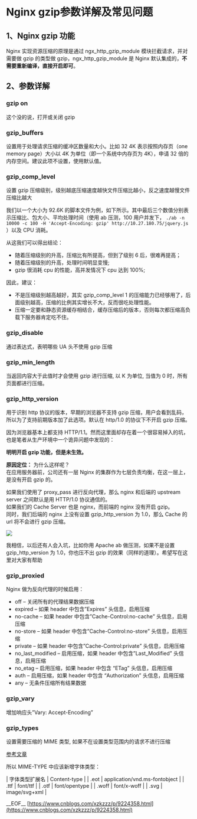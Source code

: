 # Nginx gzip参数详解及常见问题
## 1、Nginx gzip 功能

Nginx 实现资源压缩的原理是通过 ngx_http_gzip_module 模块拦截请求，并对需要做 gzip 的类型做 gzip，ngx_http_gzip_module 是 Nginx 默认集成的，**不需要重新编译，直接开启即可**。

## 2、参数详解

### gzip on

这个没的说，打开或关闭 gzip

### **gzip_buffers**

设置用于处理请求压缩的缓冲区数量和大小。比如 32 4K 表示按照内存页（one memory page）大小以 4K 为单位（即一个系统中内存页为 4K），申请 32 倍的内存空间。建议此项不设置，使用默认值。

### **gzip_comp_level**

设置 gzip 压缩级别，级别越底压缩速度越快文件压缩比越小，反之速度越慢文件压缩比越大

我们以一个大小为 92.6K 的脚本文件为例，如下所示。其中最后三个数值分别表示压缩比、包大小、平均处理时间（使用 ab 压测，100 用户并发下， `./ab -n 10000 -c 100 -H 'Accept-Encoding: gzip' http://10.27.180.75/jquery.js` ）以及 CPU 消耗。

从这我们可以得出结论：

-   随着压缩级别的升高，压缩比有所提高，但到了级别 6 后，很难再提高；
-   随着压缩级别的升高，处理时间明显变慢;
-   gzip 很消耗 cpu 的性能，高并发情况下 cpu 达到 100%;

因此，建议：

-   不是压缩级别越高越好，其实 gzip_comp_level 1 的压缩能力已经够用了，后面级别越高，压缩的比例其实增长不大，反而很吃处理性能。
-   压缩一定要和静态资源缓存相结合，缓存压缩后的版本，否则每次都压缩高负载下服务器肯定吃不住。

### **gzip_disable**

通过表达式，表明哪些 UA 头不使用 gzip 压缩

### **gzip_min_length**

当返回内容大于此值时才会使用 gzip 进行压缩, 以 K 为单位, 当值为 0 时，所有页面都进行压缩。

### **gzip_http_version**

用于识别 http 协议的版本，早期的浏览器不支持 gzip 压缩，用户会看到乱码，所以为了支持前期版本加了此选项。默认在 http/1.0 的协议下不开启 gzip 压缩。

因为浏览器基本上都支持 HTTP/1.1。然而这里面却存在着一个很容易掉入的坑，也是笔者从生产环境中一个诡异问题中发现的：

**明明开启 gzip 功能，但是未生效。** 

**原因定位：** 为什么这样呢？  
在应用服务器前，公司还有一层 Nginx 的集群作为七层负责均衡，在这一层上，是没有开启 gzip 的。

如果我们使用了 proxy_pass 进行反向代理，那么 nginx 和后端的 upstream server 之间默认是用 HTTP/1.0 协议通信的。  
如果我们的 Cache Server 也是 nginx，而前端的 nginx 没有开启 gzip。  
同时，我们后端的 nginx 上没有设置 gzip_http_version 为 1.0，那么 Cache 的 url 将不会进行 gzip 压缩。

**[![](https://images2018.cnblogs.com/blog/1076553/201806/1076553-20180625145720171-2067830880.png)
](https://images2018.cnblogs.com/blog/1076553/201806/1076553-20180625145720171-2067830880.png)**

我相信，以后还有人会入坑，比如你用 Apache ab 做压测，如果不是设置 gzip_http_version 为 1.0，你也压不出 gzip 的效果（同样的道理）。希望写在这里对大家有帮助

### **gzip_proxied**

Nginx 做为反向代理的时候启用：

-   off – 关闭所有的代理结果数据压缩
-   expired – 如果 header 中包含”Expires” 头信息，启用压缩
-   no-cache – 如果 header 中包含”Cache-Control:no-cache” 头信息，启用压缩
-   no-store – 如果 header 中包含”Cache-Control:no-store” 头信息，启用压缩
-   private – 如果 header 中包含”Cache-Control:private” 头信息，启用压缩
-   no_last_modified – 启用压缩，如果 header 中包含”Last_Modified” 头信息，启用压缩
-   no_etag – 启用压缩，如果 header 中包含 “ETag” 头信息，启用压缩
-   auth – 启用压缩，如果 header 中包含 “Authorization” 头信息，启用压缩
-   any – 无条件压缩所有结果数据

### **gzip_vary**

增加响应头”Vary: Accept-Encoding”

### **gzip_types**

设置需要压缩的 MIME 类型, 如果不在设置类型范围内的请求不进行压缩

[参考文章](https://www.darrenfang.com/2015/01/setting-up-http-cache-and-gzip-with-nginx/)

所以 MIME-TYPE 中应该新增字体类型：

| 字体类型扩展名 | Content-type |
| .eot | application/vnd.ms-fontobject |
| .ttf | font/ttf |
| .otf | font/opentype |
| .woff | font/x-woff |
| .svg | image/svg+xml |

\_\_EOF\_\_ 
 [https://www.cnblogs.com/xzkzzz/p/9224358.html](https://www.cnblogs.com/xzkzzz/p/9224358.html)
